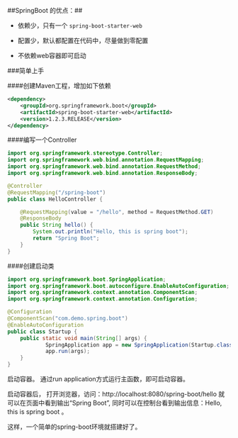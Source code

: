 ##SpringBoot 的优点：##
- 依赖少，只有一个 `spring-boot-starter-web` 

- 配置少，默认都配置在代码中，尽量做到零配置

- 不依赖web容器即可启动 

###简单上手

####创建Maven工程，增加如下依赖
```xml
<dependency>
    <groupId>org.springframework.boot</groupId>
    <artifactId>spring-boot-starter-web</artifactId>
	<version>1.2.3.RELEASE</version>
</dependency>
```
####编写一个Controller
```java
import org.springframework.stereotype.Controller;
import org.springframework.web.bind.annotation.RequestMapping;
import org.springframework.web.bind.annotation.RequestMethod;
import org.springframework.web.bind.annotation.ResponseBody;

@Controller
@RequestMapping("/spring-boot")
public class HelloController {

    @RequestMapping(value = "/hello", method = RequestMethod.GET)
    @ResponseBody
    public String hello() {
        System.out.println("Hello, this is spring boot");
        return "Spring Boot";
    }
}
```

####创建启动类
```java
import org.springframework.boot.SpringApplication;
import org.springframework.boot.autoconfigure.EnableAutoConfiguration;
import org.springframework.context.annotation.ComponentScan;
import org.springframework.context.annotation.Configuration;

@Configuration    
@ComponentScan("com.demo.spring.boot")
@EnableAutoConfiguration    
public class Startup {  
    public static void main(String[] args) {  
	        SpringApplication app = new SpringApplication(Startup.class);  
	        app.run(args);  
    }    
}
```
启动容器。
通过run application方式运行主函数，即可启动容器。

启动容器后， 打开浏览器，访问：http://localhost:8080/spring-boot/hello  就可以在页面中看到输出“Spring Boot”, 同时可以在控制台看到输出信息：Hello, this is spring boot 。

这样，一个简单的spring-boot环境就搭建好了。
